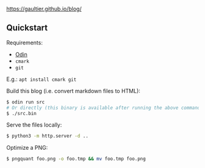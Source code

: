 https://gaultier.github.io/blog/


## Quickstart

Requirements: 
- [Odin](https://github.com/odin-lang/Odin.git)
- `cmark`
- `git`

E.g.: `apt install cmark git`

Build this blog (i.e. convert markdown files to HTML):

```sh
$ odin run src
# Or directly (this binary is available after running the above command once, or from the Github releases):
$ ./src.bin
```

Serve the files locally:

```sh
$ python3 -m http.server -d ..
```

Optimize a PNG:

```sh
$ pngquant foo.png -o foo.tmp && mv foo.tmp foo.png
```
